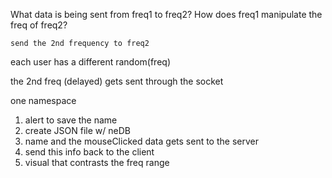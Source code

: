 What data is being sent from freq1 to freq2?
How does freq1 manipulate the freq of freq2?

    send the 2nd frequency to freq2

each user has a different random(freq)

the 2nd freq (delayed) gets sent through the socket

one namespace

1. alert to save the name
2. create JSON file w/ neDB
3. name and the mouseClicked data gets sent to the server
4. send this info back to the client
5. visual that contrasts the freq range
